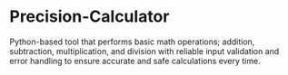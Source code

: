 # Precision-Calculator
Python-based tool that performs basic math operations; addition, subtraction, multiplication, and division  with reliable input validation and error handling to ensure accurate and safe calculations every time.
